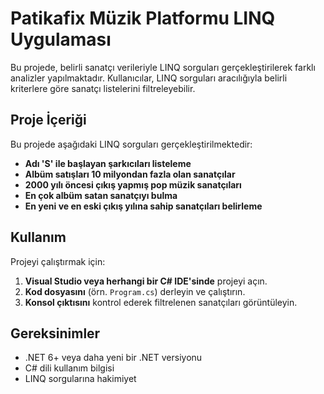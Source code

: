 # Patikafix Müzik Platformu LINQ Uygulaması

Bu projede, belirli sanatçı verileriyle LINQ sorguları gerçekleştirilerek farklı analizler yapılmaktadır. Kullanıcılar, LINQ sorguları aracılığıyla belirli kriterlere göre sanatçı listelerini filtreleyebilir.

## Proje İçeriği
Bu projede aşağıdaki LINQ sorguları gerçekleştirilmektedir:

- **Adı 'S' ile başlayan şarkıcıları listeleme**
- **Albüm satışları 10 milyondan fazla olan sanatçılar**
- **2000 yılı öncesi çıkış yapmış pop müzik sanatçıları**
- **En çok albüm satan sanatçıyı bulma**
- **En yeni ve en eski çıkış yılına sahip sanatçıları belirleme**

## Kullanım
Projeyi çalıştırmak için:

1. **Visual Studio veya herhangi bir C# IDE'sinde** projeyi açın.
2. **Kod dosyasını** (örn. `Program.cs`) derleyin ve çalıştırın.
3. **Konsol çıktısını** kontrol ederek filtrelenen sanatçıları görüntüleyin.

## Gereksinimler
- .NET 6+ veya daha yeni bir .NET versiyonu
- C# dili kullanım bilgisi
- LINQ sorgularına hakimiyet


